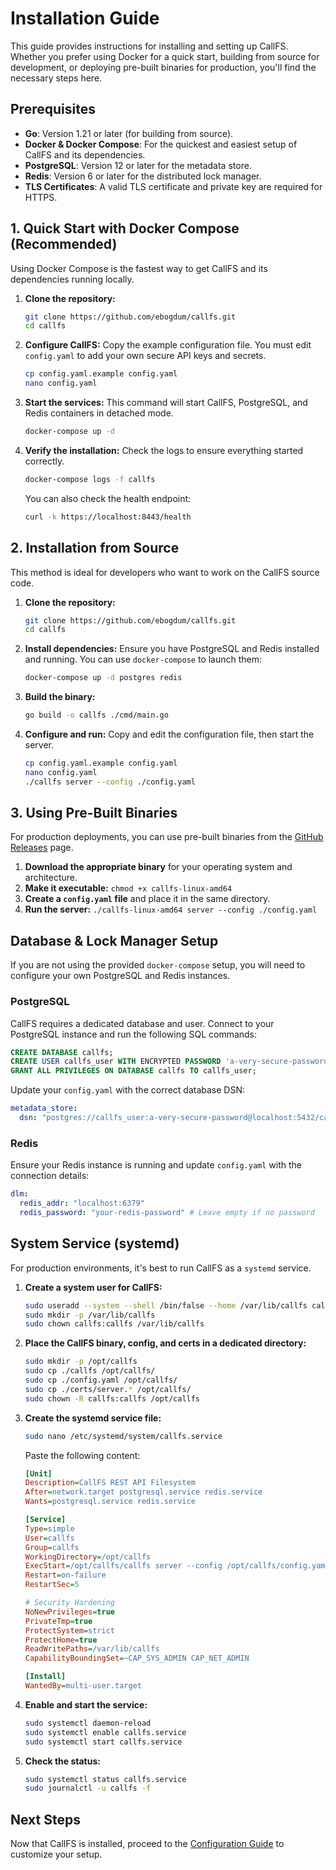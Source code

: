 # Installation Guide

This guide provides instructions for installing and setting up CallFS. Whether you prefer using Docker for a quick start, building from source for development, or deploying pre-built binaries for production, you'll find the necessary steps here.

## Prerequisites

- **Go**: Version 1.21 or later (for building from source).
- **Docker & Docker Compose**: For the quickest and easiest setup of CallFS and its dependencies.
- **PostgreSQL**: Version 12 or later for the metadata store.
- **Redis**: Version 6 or later for the distributed lock manager.
- **TLS Certificates**: A valid TLS certificate and private key are required for HTTPS.

## 1. Quick Start with Docker Compose (Recommended)

Using Docker Compose is the fastest way to get CallFS and its dependencies running locally.

1.  **Clone the repository:**
    ```bash
    git clone https://github.com/ebogdum/callfs.git
    cd callfs
    ```

2.  **Configure CallFS:**
    Copy the example configuration file. You must edit `config.yaml` to add your own secure API keys and secrets.
    ```bash
    cp config.yaml.example config.yaml
    nano config.yaml
    ```

3.  **Start the services:**
    This command will start CallFS, PostgreSQL, and Redis containers in detached mode.
    ```bash
    docker-compose up -d
    ```

4.  **Verify the installation:**
    Check the logs to ensure everything started correctly.
    ```bash
    docker-compose logs -f callfs
    ```
    You can also check the health endpoint:
    ```bash
    curl -k https://localhost:8443/health
    ```

## 2. Installation from Source

This method is ideal for developers who want to work on the CallFS source code.

1.  **Clone the repository:**
    ```bash
    git clone https://github.com/ebogdum/callfs.git
    cd callfs
    ```

2.  **Install dependencies:**
    Ensure you have PostgreSQL and Redis installed and running. You can use `docker-compose` to launch them:
    ```bash
    docker-compose up -d postgres redis
    ```

3.  **Build the binary:**
    ```bash
    go build -o callfs ./cmd/main.go
    ```

4.  **Configure and run:**
    Copy and edit the configuration file, then start the server.
    ```bash
    cp config.yaml.example config.yaml
    nano config.yaml
    ./callfs server --config ./config.yaml
    ```

## 3. Using Pre-Built Binaries

For production deployments, you can use pre-built binaries from the [GitHub Releases](https://github.com/ebogdum/callfs/releases) page.

1.  **Download the appropriate binary** for your operating system and architecture.
2.  **Make it executable:** `chmod +x callfs-linux-amd64`
3.  **Create a `config.yaml` file** and place it in the same directory.
4.  **Run the server:** `./callfs-linux-amd64 server --config ./config.yaml`

## Database & Lock Manager Setup

If you are not using the provided `docker-compose` setup, you will need to configure your own PostgreSQL and Redis instances.

### PostgreSQL

CallFS requires a dedicated database and user. Connect to your PostgreSQL instance and run the following SQL commands:

```sql
CREATE DATABASE callfs;
CREATE USER callfs_user WITH ENCRYPTED PASSWORD 'a-very-secure-password';
GRANT ALL PRIVILEGES ON DATABASE callfs TO callfs_user;
```

Update your `config.yaml` with the correct database DSN:
```yaml
metadata_store:
  dsn: "postgres://callfs_user:a-very-secure-password@localhost:5432/callfs?sslmode=disable"
```

### Redis

Ensure your Redis instance is running and update `config.yaml` with the connection details:
```yaml
dlm:
  redis_addr: "localhost:6379"
  redis_password: "your-redis-password" # Leave empty if no password
```

## System Service (systemd)

For production environments, it's best to run CallFS as a `systemd` service.

1.  **Create a system user for CallFS:**
    ```bash
    sudo useradd --system --shell /bin/false --home /var/lib/callfs callfs
    sudo mkdir -p /var/lib/callfs
    sudo chown callfs:callfs /var/lib/callfs
    ```

2.  **Place the CallFS binary, config, and certs in a dedicated directory:**
    ```bash
    sudo mkdir -p /opt/callfs
    sudo cp ./callfs /opt/callfs/
    sudo cp ./config.yaml /opt/callfs/
    sudo cp ./certs/server.* /opt/callfs/
    sudo chown -R callfs:callfs /opt/callfs
    ```

3.  **Create the systemd service file:**
    ```bash
    sudo nano /etc/systemd/system/callfs.service
    ```
    Paste the following content:
    ```ini
    [Unit]
    Description=CallFS REST API Filesystem
    After=network.target postgresql.service redis.service
    Wants=postgresql.service redis.service

    [Service]
    Type=simple
    User=callfs
    Group=callfs
    WorkingDirectory=/opt/callfs
    ExecStart=/opt/callfs/callfs server --config /opt/callfs/config.yaml
    Restart=on-failure
    RestartSec=5

    # Security Hardening
    NoNewPrivileges=true
    PrivateTmp=true
    ProtectSystem=strict
    ProtectHome=true
    ReadWritePaths=/var/lib/callfs
    CapabilityBoundingSet=~CAP_SYS_ADMIN CAP_NET_ADMIN

    [Install]
    WantedBy=multi-user.target
    ```

4.  **Enable and start the service:**
    ```bash
    sudo systemctl daemon-reload
    sudo systemctl enable callfs.service
    sudo systemctl start callfs.service
    ```

5.  **Check the status:**
    ```bash
    sudo systemctl status callfs.service
    sudo journalctl -u callfs -f
    ```

## Next Steps

Now that CallFS is installed, proceed to the [Configuration Guide](02-configuration.md) to customize your setup.
